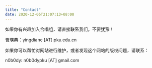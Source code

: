 ```yaml
---
title: "Contact"
date: 2020-12-05T21:07:13+08:00
---
```


如果你有兴趣加入合唱组，请直接联系我们，不要犹豫！

曹瑛典：yingdianc \[AT\] pku.edu.cn

如果你可以帮忙对网站进行维护，或者发现这个网站的版权问题，请联系：

n0b0dy: n0b0dypku \[AT\] gmail.com

